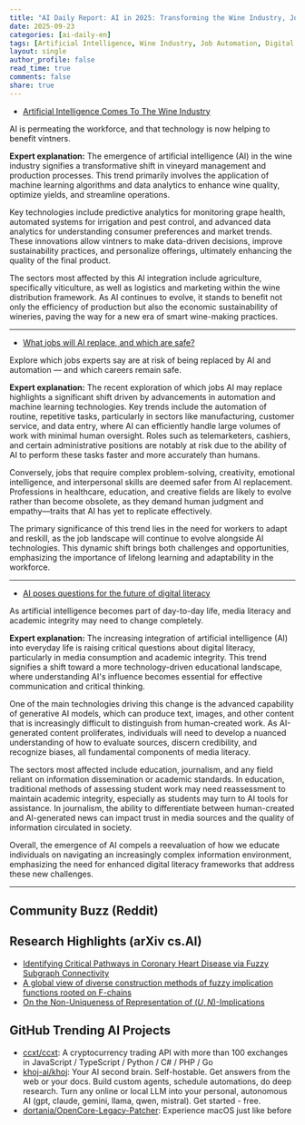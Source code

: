 ```yaml
---
title: "AI Daily Report: AI in 2025: Transforming the Wine Industry, Job Market Dynamics, and Digital Literacy Challenges (2025-09-23)"
date: 2025-09-23
categories: [ai-daily-en]
tags: [Artificial Intelligence, Wine Industry, Job Automation, Digital Literacy, Media Literacy, Academic Integrity, Workforce Transformation]
layout: single
author_profile: false
read_time: true
comments: false
share: true
---
```

- [Artificial Intelligence Comes To The Wine Industry](https://www.wboc.com/news/artificial-intelligence-comes-to-the-wine-industry/video_e66bcabc-e5ea-52ad-97bb-d2214a90cd07.html)

AI is permeating the workforce, and that technology is now helping to benefit vintners.

**Expert explanation:**
The emergence of artificial intelligence (AI) in the wine industry signifies a transformative shift in vineyard management and production processes. This trend primarily involves the application of machine learning algorithms and data analytics to enhance wine quality, optimize yields, and streamline operations.

Key technologies include predictive analytics for monitoring grape health, automated systems for irrigation and pest control, and advanced data analytics for understanding consumer preferences and market trends. These innovations allow vintners to make data-driven decisions, improve sustainability practices, and personalize offerings, ultimately enhancing the quality of the final product.

The sectors most affected by this AI integration include agriculture, specifically viticulture, as well as logistics and marketing within the wine distribution framework. As AI continues to evolve, it stands to benefit not only the efficiency of production but also the economic sustainability of wineries, paving the way for a new era of smart wine-making practices.

---
- [What jobs will AI replace, and which are safe?](https://www.usatoday.com/story/money/2025/09/21/what-jobs-will-ai-replace/86240472007/)

Explore which jobs experts say are at risk of being replaced by AI and automation — and which careers remain safe.

**Expert explanation:**
The recent exploration of which jobs AI may replace highlights a significant shift driven by advancements in automation and machine learning technologies. Key trends include the automation of routine, repetitive tasks, particularly in sectors like manufacturing, customer service, and data entry, where AI can efficiently handle large volumes of work with minimal human oversight. Roles such as telemarketers, cashiers, and certain administrative positions are notably at risk due to the ability of AI to perform these tasks faster and more accurately than humans.

Conversely, jobs that require complex problem-solving, creativity, emotional intelligence, and interpersonal skills are deemed safer from AI replacement. Professions in healthcare, education, and creative fields are likely to evolve rather than become obsolete, as they demand human judgment and empathy—traits that AI has yet to replicate effectively.

The primary significance of this trend lies in the need for workers to adapt and reskill, as the job landscape will continue to evolve alongside AI technologies. This dynamic shift brings both challenges and opportunities, emphasizing the importance of lifelong learning and adaptability in the workforce.

---
- [AI poses questions for the future of digital literacy](https://www.thepostathens.com/article/2025/09/news-artificial-intelligence-future-exhibition-ohio-university)

As artificial intelligence becomes part of day-to-day life, media literacy and academic integrity may need to change completely.

**Expert explanation:**
The increasing integration of artificial intelligence (AI) into everyday life is raising critical questions about digital literacy, particularly in media consumption and academic integrity. This trend signifies a shift toward a more technology-driven educational landscape, where understanding AI's influence becomes essential for effective communication and critical thinking.

One of the main technologies driving this change is the advanced capability of generative AI models, which can produce text, images, and other content that is increasingly difficult to distinguish from human-created work. As AI-generated content proliferates, individuals will need to develop a nuanced understanding of how to evaluate sources, discern credibility, and recognize biases, all fundamental components of media literacy.

The sectors most affected include education, journalism, and any field reliant on information dissemination or academic standards. In education, traditional methods of assessing student work may need reassessment to maintain academic integrity, especially as students may turn to AI tools for assistance. In journalism, the ability to differentiate between human-created and AI-generated news can impact trust in media sources and the quality of information circulated in society.

Overall, the emergence of AI compels a reevaluation of how we educate individuals on navigating an increasingly complex information environment, emphasizing the need for enhanced digital literacy frameworks that address these new challenges.

---

## Community Buzz (Reddit)


## Research Highlights (arXiv cs.AI)
- [Identifying Critical Pathways in Coronary Heart Disease via Fuzzy Subgraph Connectivity](https://arxiv.org/abs/2509.16288)
- [A global view of diverse construction methods of fuzzy implication functions rooted on F-chains](https://arxiv.org/abs/2509.16298)
- [On the Non-Uniqueness of Representation of $(U,N)$-Implications](https://arxiv.org/abs/2509.16299)

## GitHub Trending AI Projects
- [ccxt/ccxt](ccxt/ccxt): A cryptocurrency trading API with more than 100 exchanges in JavaScript / TypeScript / Python / C# / PHP / Go
- [khoj-ai/khoj](khoj-ai/khoj): Your AI second brain. Self-hostable. Get answers from the web or your docs. Build custom agents, schedule automations, do deep research. Turn any online or local LLM into your personal, autonomous AI (gpt, claude, gemini, llama, qwen, mistral). Get started - free.
- [dortania/OpenCore-Legacy-Patcher](dortania/OpenCore-Legacy-Patcher): Experience macOS just like before
